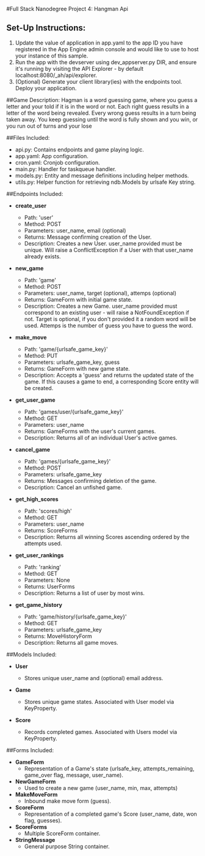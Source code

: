 #Full Stack Nanodegree Project 4: Hangman Api

## Set-Up Instructions:
1.  Update the value of application in app.yaml to the app ID you have registered
 in the App Engine admin console and would like to use to host your instance of this sample.
1.  Run the app with the devserver using dev_appserver.py DIR, and ensure it's
 running by visiting the API Explorer - by default localhost:8080/_ah/api/explorer.
1.  (Optional) Generate your client library(ies) with the endpoints tool.
 Deploy your application.
 
 
 
##Game Description:
Hagman is a word guessing game, where you guess a letter and your told if it 
is in the word or not. Each right guess results in a letter of the word being
revealed. Every wrong guess results in a turn being taken away. You keep
guessing until the word is fully shown and you win, or you run out of turns 
and your lose

##Files Included:
 - api.py: Contains endpoints and game playing logic.
 - app.yaml: App configuration.
 - cron.yaml: Cronjob configuration.
 - main.py: Handler for taskqueue handler.
 - models.py: Entity and message definitions including helper methods.
 - utils.py: Helper function for retrieving ndb.Models by urlsafe Key string.

##Endpoints Included:
 - **create_user**
    - Path: 'user'
    - Method: POST
    - Parameters: user_name, email (optional)
    - Returns: Message confirming creation of the User.
    - Description: Creates a new User. user_name provided must be unique. Will 
    raise a ConflictException if a User with that user_name already exists.
    
 - **new_game**
    - Path: 'game'
    - Method: POST
    - Parameters: user_name, target (optional), attemps (optional)
    - Returns: GameForm with initial game state.
    - Description: Creates a new Game. user_name provided must correspond to an
    existing user - will raise a NotFoundException if not. Target is
    optional, if you don't provided it a random word will be used. Attemps 
    is the number of guess you have to guess the word.

 - **make_move**
    - Path: 'game/{urlsafe_game_key}'
    - Method: PUT
    - Parameters: urlsafe_game_key, guess
    - Returns: GameForm with new game state.
    - Description: Accepts a 'guess' and returns the updated state of the game.
    If this causes a game to end, a corresponding Score entity will be created.
     
 - **get_user_game**
    - Path: 'games/user/{urlsafe_game_key}'
    - Method: GET
    - Parameters: user_name
    - Returns: GameForms with the user's current games.
    - Description: Returns all of an individual User's active games.

- **cancel_game**
    - Path: 'games/{urlsafe_game_key}'
    - Method: POST
    - Parameters: urlsafe_game_key
    - Returns: Messages confirming deletion of the game.
    - Description: Cancel an unfished game.

- **get_high_scores**
    - Path: 'scores/high'
    - Method: GET
    - Parameters: user_name
    - Returns: ScoreForms
    - Description: Returns all winning Scores ascending ordered by the attempts used.

- **get_user_rankings**
    - Path: 'ranking'
    - Method: GET
    - Parameters: None
    - Returns: UserForms
    - Description: Returns a list of user by most wins.

- **get_game_history**
    - Path: 'game/history/{urlsafe_game_key}'
    - Method: GET
    - Parameters: urlsafe_game_key
    - Returns: MoveHistoryForm
    - Description: Returns all game moves.
    

##Models Included:
 - **User**
    - Stores unique user_name and (optional) email address.
    
 - **Game**
    - Stores unique game states. Associated with User model via KeyProperty.
    
 - **Score**
    - Records completed games. Associated with Users model via KeyProperty.
    
##Forms Included:
 - **GameForm**
    - Representation of a Game's state (urlsafe_key, attempts_remaining,
    game_over flag, message, user_name).
 - **NewGameForm**
    - Used to create a new game (user_name, min, max, attempts)
 - **MakeMoveForm**
    - Inbound make move form (guess).
 - **ScoreForm**
    - Representation of a completed game's Score (user_name, date, won flag,
    guesses).
 - **ScoreForms**
    - Multiple ScoreForm container.
 - **StringMessage**
    - General purpose String container.